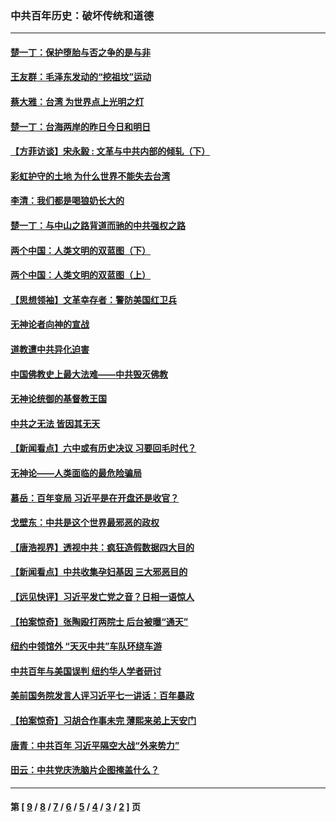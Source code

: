 ### 中共百年历史：破坏传统和道德
---
#### [楚一丁：保护堕胎与否之争的是与非](../../pages/nf1176114/n13815642.md?02220430) 
#### [王友群：毛泽东发动的“挖祖坟”运动](../../pages/nf1176114/n13723639.md?02220430) 
#### [蔡大雅：台湾 为世界点上光明之灯](../../pages/nf1176114/n13531530.md?02220430) 
#### [楚一丁：台海两岸的昨日今日和明日](../../pages/nf1176114/n13531468.md?02220430) 
#### [【方菲访谈】宋永毅 : 文革与中共内部的倾轧（下）](../../pages/nf1176114/n13486836.md?02220430) 
#### [彩虹护守的土地 为什么世界不能失去台湾](../../pages/nf1176114/n13476849.md?02220430) 
#### [李清：我们都是喝狼奶长大的](../../pages/nf1176114/n13471478.md?02220430) 
#### [楚一丁：与中山之路背道而驰的中共强权之路](../../pages/nf1176114/n13437270.md?02220430) 
#### [两个中国：人类文明的双蓝图（下）](../../pages/nf1176114/n13423132.md?02220430) 
#### [两个中国：人类文明的双蓝图（上）](../../pages/nf1176114/n13422687.md?02220430) 
#### [【思想领袖】文革幸存者：警防美国红卫兵](../../pages/nf1176114/n13339289.md?02220430) 
#### [无神论者向神的宣战](../../pages/nf1176114/n13281535.md?02220430) 
#### [道教遭中共异化迫害](../../pages/nf1176114/n13281463.md?02220430) 
#### [中国佛教史上最大法难——中共毁灭佛教](../../pages/nf1176114/n13281397.md?02220430) 
#### [无神论统御的基督教王国](../../pages/nf1176114/n13281280.md?02220430) 
#### [中共之无法 皆因其无天](../../pages/nf1176114/n13281088.md?02220430) 
#### [【新闻看点】六中或有历史决议 习要回毛时代？](../../pages/nf1176114/n13222895.md?02220430) 
#### [无神论——人类面临的最危险骗局](../../pages/nf1176114/n13196137.md?02220430) 
#### [慕岳：百年变局 习近平是在开盘还是收官？](../../pages/nf1176114/n13206516.md?02220430) 
#### [戈壁东：中共是这个世界最邪恶的政权](../../pages/nf1176114/n13085641.md?02220430) 
#### [【唐浩视界】透视中共：疯狂造假数据四大目的](../../pages/nf1176114/n13080590.md?02220430) 
#### [【新闻看点】中共收集孕妇基因 三大邪恶目的](../../pages/nf1176114/n13077182.md?02220430) 
#### [【远见快评】习近平发亡党之音？日相一语惊人](../../pages/nf1176114/n13074809.md?02220430) 
#### [【拍案惊奇】张陶殴打两院士 后台被曝“通天”](../../pages/nf1176114/n13070496.md?02220430) 
#### [纽约中领馆外 “天灭中共”车队环绕车游](../../pages/nf1176114/n13070693.md?02220430) 
#### [中共百年与美国误判 纽约华人学者研讨](../../pages/nf1176114/n13067969.md?02220430) 
#### [美前国务院发言人评习近平七一讲话：百年暴政](../../pages/nf1176114/n13066986.md?02220430) 
#### [【拍案惊奇】习胡合作事未完 薄熙来弟上天安门](../../pages/nf1176114/n13065867.md?02220430) 
#### [唐青：中共百年 习近平隔空大战“外来势力”](../../pages/nf1176114/n13065976.md?02220430) 
#### [田云：中共党庆洗脑片企图掩盖什么？](../../pages/nf1176114/n13064395.md?02220430) 

---
#### 第 [ [9](./9.md?02220430) / [8](./8.md?02220430) / [7](./7.md?02220430) / [6](./6.md?02220430) / [5](./5.md?02220430) / [4](./4.md?02220430) / [3](./3.md?02220430) / [2](./2.md?02220430) ] 页
